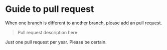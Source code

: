 # Guide to pull request
When one branch is different to another branch, please add an pull request.
> Pull request description here

Just one pull request per year. Please be certain.

